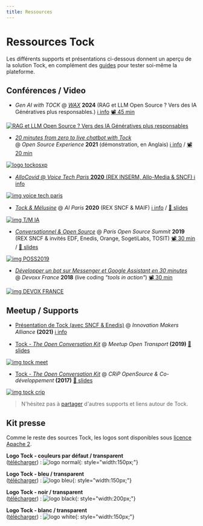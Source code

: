 ```yaml
---
title: Ressources
---
```


# Ressources Tock

Les différents supports et présentations ci-dessous donnent un aperçu de la solution Tock, 
en complément des [guides](../../guides/studio)
 pour tester soi-même la plateforme.

## Conférences / Video

* _Gen AI with TOCK_ @ _[WAX](https://www.waxconf.fr/)_
  **2024** (RAG et LLM Open Source ? Vers des IA Génératives plus responsables.)
  [ℹ️ info](https://www.waxconf.fr/#:~:text=RAG%20et%20LLM%20Open%20Source%20%3F%20Vers%20des%20IA%20G%C3%A9n%C3%A9ratives%20plus%20responsables.)
  [📽️ 45 min](https://youtu.be/lYmUeYoVkwc)

[![RAG et LLM Open Source ? Vers des IA Génératives plus responsables](../img/0.jpg)](https://youtu.be/lYmUeYoVkwc)


* _[20 minutes from zero to live chatbot with Tock](https://www.youtube.com/watch?v=UsKkpYL7Hto)_  
  @ _Open Source Experience_ **2021** (démonstration, en Anglais)
  [ℹ️ info](https://www.opensource-experience.com/event/20-minutes-from-zero-to-live-chatbot-with-tock/) /
  [📽️ 20 min](https://www.youtube.com/watch?v=UsKkpYL7Hto)

<a href="https://www.youtube.com/watch?v=UsKkpYL7Hto"
target="tock_osxp">
![logo tockosxp](../img/tockosxp2021.png )

* _AlloCovid_ @ _Voice Tech Paris_
  **2020** (REX INSERM, Allo-Media & SNCF)
  [ℹ️ info](https://www.voicetechparis.com/conferences-2/)

<a href="https://www.voicetechparis.com/conferences-2/"
target="tock_voicetech">
![img voice tech paris](../img/voicetechparis2020.jpeg "Voice Tech Paris")
</a>

* _[Tock & Mélusine](https://fr.slideshare.net/FrancoisN0/tock-mlusine-rex-ia-open-source-aiparis-2020)_ @ _AI Paris_ 
**2020** (REX SNCF & MAIF)
[ℹ️ info](https://aiparis.fr/2020/les-conferences/) /
[🔳 slides](https://fr.slideshare.net/FrancoisN0/tock-mlusine-rex-ia-open-source-aiparis-2020)

<a href="https://fr.slideshare.net/FrancoisN0/tock-mlusine-rex-ia-open-source-aiparis-2020"
target="tock_aiparis">
![img T/M IA](../img/aiparis2020rex.jpg "Tock / Mélusine")
</a>

* _[Conversationnel & Open Source](https://www.youtube.com/watch?v=fTy6uit7Ejg)_ @ _Paris Open Source Summit_ **2019**  
(REX SNCF & invités EDF, Enedis, Orange, SogetiLabs, TOSIT)
[📽️ 30 min](https://www.youtube.com/watch?v=fTy6uit7Ejg) / 
[🔳 slides](https://fr.slideshare.net/FrancoisN0/conversational-ai-open-source-ossparis19)

<a href="https://www.youtube.com/watch?v=fTy6uit7Ejg"
target="tock_poss">
![img POSS2019](../img/POSS2019.jpeg "POSS 2019")
</a>

* _[Développer un bot sur Messenger et Google Assistant en 30 minutes](https://www.youtube.com/watch?v=K4q8ZHw9TuI)_  
@ _Devoxx France_ **2018** (live coding _"tools in action"_)
[📽️ 30 min](https://www.youtube.com/watch?v=K4q8ZHw9TuI)

<a href="https://www.youtube.com/watch?v=K4q8ZHw9TuI"
target="tock_devoxx">
![img DEVOX FRANCE](../img/hq720.webp "MEET UP ")
</a>


## Meetup / Supports

* [Présentation de Tock (avec SNCF & Enedis)](https://www.ima-dt.org/ima/event/detail.html/idConf/952)
  @ _Innovation Makers Alliance_ **(2021)**
  [ℹ️ info](https://www.ima-dt.org/ima/event/detail.html/idConf/952)

<a href="https://www.ima-dt.org/ima/event/detail.html/idConf/952"
target="tock_ima_01_2021">

</a>

* [Tock - _The Open Conversation Kit_](https://fr.slideshare.net/FrancoisN0/tock-the-open-conversation-kit-meetup-open-transport-161569957)
 @ _Meetup Open Transport_ **(2019)**
 [🔳 slides](https://fr.slideshare.net/FrancoisN0/tock-the-open-conversation-kit-meetup-open-transport-161569957)

<a href="https://fr.slideshare.net/FrancoisN0/tock-the-open-conversation-kit-meetup-open-transport-161569957"
target="tock_opentransport">
![img tock meet](../img/TOCKmeet.webp "TOCK MEET")
</a>

* [Tock - _The Open Conversation Kit_](https://fr.slideshare.net/FrancoisN0/tock-the-open-conversation-kit-crip-open-source)
 @ _CRiP OpenSource & Co-développement_ **(2017)**
 [🔳 slides](https://fr.slideshare.net/FrancoisN0/tock-the-open-conversation-kit-crip-open-source)

<a href="https://fr.slideshare.net/FrancoisN0/tock-the-open-conversation-kit-crip-open-source"
target="tock_crip">
![img tock crip](../img/TOCKCRIP.webp "TOCK CRIP")
</a>


> N'hésitez pas à [partager](../contact) d'autres supports et liens autour de Tock.

## Kit presse

Comme le reste des sources Tock, les logos sont disponibles sous [licence Apache 2](https://github.com/theopenconversationkit/tock/blob/master/LICENSE).

**Logo Tock - couleurs par défaut / transparent**  
(<a href="../img/logo.svg" download="">télécharger</a>) :
![logo normal](../img/logo.svg){: style="width:150px;"}

**Logo Tock - bleu / transparent**  
(<a href="../img/Logo_Tock_Blue.svg" download="">télécharger</a>) :
![logo bleu](../img/Logo_Tock_Blue.svg){: style="width:150px;"}

**Logo Tock - noir / transparent**  
(<a href="../img/logo-black.svg" download="">télécharger</a>) :
![logo black](../img/logo-black.svg){: style="width:200px;"}

**Logo Tock - blanc / transparent**  
(<a href="../img/Logo_Tock_White.svg" download="">télécharger</a>) :
![logo white](../img/Logo_Tock_White.svg){: style="width:150px;"}

